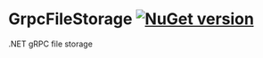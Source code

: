 # GrpcFileStorage [![NuGet version](https://badge.fury.io/nu/GrpcFileStorage.svg)](http://badge.fury.io/nu/GrpcFileStorage)
.NET gRPC file storage
